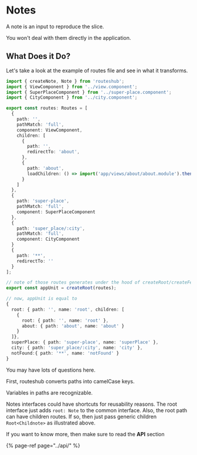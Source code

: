 # Notes

A note is an input to reproduce the slice.

You won't deal with them directly in the application.

## What Does it Do?

Let's take a look at the example of routes file and see in what it transforms.

```typescript
import { createNote, Note } from 'routeshub';
import { ViewComponent } from '../view.component';
import { SuperPlaceComponent } from '../super-place.component';
import { CityComponent } from '../city.component';

export const routes: Routes = [
  {
    path: '',
    pathMatch: 'full',
    component: ViewComponent,
    children: [
      {
        path: '',
        redirectTo: 'about',
      },
      {
        path: 'about',
        loadChildren: () => import('app/views/about/about.module').then(m => m.AboutModule)
      }
    ]
  },
  {
    path: 'super-place',
    pathMatch: 'full',
    component: SuperPlaceComponent
  },
  {
    path: 'super_place/:city',
    pathMatch: 'full',
    component: CityComponent
  }
  {
    path: '**',
    redirectTo: ''
  }
];

// note of those routes generates under the hood of createRoot/createFeature functions
export const appUnit = createRoot(routes);

// now, appUnit is equal to
{
  root: { path: '', name: 'root', children: [
    {
      root: { path: '', name: 'root' },
      about: { path: 'about', name: 'about' }
    }
  ]},
  superPlace: { path: 'super-place', name: 'superPlace' },
  city: { path: 'super_place/:city', name: 'city' },
  notFound:{ path: '**', name: 'notFound' }
}
```

You may have lots of questions here. 

First, routeshub converts paths into camelCase keys. 

Variables in paths are recognizable. 

Notes interfaces could have shortcuts for reusability reasons. The root interface just adds `root: Note`  to the common interface. Also, the root path can have children routes. If so, then just pass generic children `Root<Childnote>` as illustrated above.

If you want to know more, then make sure to read the **API** section 

{% page-ref page="../api/" %}

